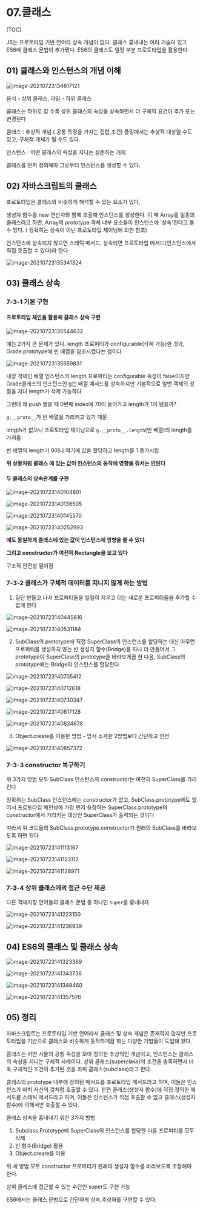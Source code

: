 # 07.클래스

[TOC]

JS는 프로토타입 기반 언어라 상속 개념이 없다. 클래스 흉내내는 여러 기술이 있고 ES6에 클래스 문법이 추가됐다. ES6의 클래스도 일정 부분 프로토타입을 활용한다



## 01) 클래스와 인스턴스의 개념 이해

![image-20210723134817121](07.클래스.assets/image-20210723134817121.png)

음식 - 상위 클래스, 과일 - 하위 클래스

클래스는 하위로 갈 수록 상위 클래스의 속성을 상속하면서 더 구체적 요건이 추가 또는 변경된다



클래스 : 추상적 개념 ( 공통 특징을 가지는 집합,조건) 플밍에서는 추상적 대상일 수도 있고, 구체적 개체가 될 수도 있다.

인스턴스 :  어떤 클래스의 속성을 지니는 실존하는 개체



클래스를 먼저 정의해야 그로부터 인스턴스를 생성할 수 있다.



## 02) 자바스크립트의 클래스

프로토타입은 클래스와 비슷하게 해석할 수 있는 요소가 있다.

생성자 함수를 new 연산자와 함께 호출해 인스턴스를 생성한다. 이 때 Array를 일종의 클래스라고 하면, Array의 prototype 객체 내부 요소들이 인스턴스에 '상속'된다고 볼 수 있다. ( 정확히는 상속이 아닌 프로토타입 체이닝에 의한 참조)

인스턴스에 상속되지 않으면 스태틱 메서드, 상속되면 프로토타입 메서드(인스턴스에서 직접 호출할 수 있다)라 한다

![image-20210723135341324](07.클래스.assets/image-20210723135341324.png)

## 03) 클래스 상속

### 7-3-1 기본 구현

#### 프로토타입 체인을 활용해 클래스 상속 구현

![image-20210723135544632](07.클래스.assets/image-20210723135544632.png)

얘는 2가지 큰  문제가 있다. length 프로퍼티가 configurable(삭제 가능)한 것과, Grade.prototype에 빈 배열을 참조시켰다는 점이다

![image-20210723135659831](07.클래스.assets/image-20210723135659831.png)

내장 객체인 배열 인스턴스의 length 프로퍼티는 configurable 속성이 false이지만 Grade클래스의 인스턴스인 g는 배열 메서드를 상속하지만 기본적으로 일반 객체의 성질을 지녀 length가 삭제 가능하다

그런데 왜 push 했을 때 0번째 index에 70이 들어가고 length가 1이 됐을까?

`g.__proto__`가 빈 배열을 가리키고 있기 때문

length가 없으니 프로토타입 체이닝으로 `g.__proto__.length`(빈 배열)의 length를 가져옴 

빈 배열의 length가 0이니 여기에 값을 할당하고 length를 1 증가시킴 



__위 상황처럼 클래스 에 있는 값이 인스턴스의 동작에 영향을 줘서는 안된다__



#### 두 클래스의 상속관계를 구현

![image-20210723140104801](07.클래스.assets/image-20210723140104801.png)

![image-20210723140136505](07.클래스.assets/image-20210723140136505.png)

![image-20210723140145570](07.클래스.assets/image-20210723140145570.png)

![image-20210723140252993](07.클래스.assets/image-20210723140252993.png)

__얘도 동일하게 클래스에 있는 값이 인스턴스에 영향을 줄 수 있다__

__그리고 constructor가 여전히 Rectangle을 보고 있다__

구조적 안전성 떨어짐



### 7-3-2 클래스가 구체적 데이터를 지니지 않게 하는 방법

1. 일단 만들고 나서 프로퍼티들을 일일이 지우고 더는 새로운 프로퍼티들을 추가할 수 없게 한다

![image-20210723140445816](07.클래스.assets/image-20210723140445816.png)

![image-20210723140531184](07.클래스.assets/image-20210723140531184.png)

2. SubClass의 prototype에 직접 SuperClass의 인스턴스를 할당하는 대신 아무런 프로퍼티를 생성하지 않는 빈 생성자 함수(Bridge)를 하나 더 만들어서 그 prototype이 SuperClass의 prototype을 바라보게끔 한 다음, SubClass의 prototype에는 Bridge의 인스턴스를 할당한다



![image-20210723140705412](07.클래스.assets/image-20210723140705412.png)

![image-20210723140712618](07.클래스.assets/image-20210723140712618.png)

![image-20210723140730347](07.클래스.assets/image-20210723140730347.png)

![image-20210723140817128](07.클래스.assets/image-20210723140817128.png)

![image-20210723140824878](07.클래스.assets/image-20210723140824878.png)

3. Object.create를 이용한 방법 - 앞서 소개한 2방법보다 간단하고 안전

![image-20210723140857372](07.클래스.assets/image-20210723140857372.png)



### 7-3-3 constructor 복구하기

위 3가지 방법 모두 SubClass 인스턴스의 constructor는 여전히 SuperClass를 가리킨다

정확히는 SubClass 인스턴스에는 constructor가 없고, SubClass.prototype에도 없어서 프로토타입 체인상에 가장 먼저 등장하는 SuperClass.prototype의 constructor에서 가리키는 대상인 SuperClass가 출력되는 것이다

따라서 위 코드들의 SubClass.prototype.constructor가 원래의 SubClass를 바라보도록 하면 된다

![image-20210723141113167](07.클래스.assets/image-20210723141113167.png)

![image-20210723141123112](07.클래스.assets/image-20210723141123112.png)

![image-20210723141128971](07.클래스.assets/image-20210723141128971.png)



### 7-3-4 상위 클래스에의 접근 수단 제공

다른 객체지향 언어들의 클래스 문법 중 하나인 `super`를 흉내내자

![image-20210723141223150](07.클래스.assets/image-20210723141223150.png)

![image-20210723141236939](07.클래스.assets/image-20210723141236939.png)



## 04) ES6의 클래스 및 클래스 상속

![image-20210723141323389](07.클래스.assets/image-20210723141323389.png)

![image-20210723141343736](07.클래스.assets/image-20210723141343736.png)

![image-20210723141349460](07.클래스.assets/image-20210723141349460.png)

![image-20210723141357576](07.클래스.assets/image-20210723141357576.png)



## 05) 정리

자바스크립트는 프로토타입 기반 언어라서 클래스 및 상속 개념은 존재하지 않지만 프로토타입을 기반으로 클래스와 비슷하게 동작하게끔 하는 다양한 기법들이 도입돼 왔다.

클래스는 어떤 사물의 공통 속성을 모아 정의한 추상적인 개념이고, 인스턴스는 클래스의 속성을 지니는 구체적 사례이다. 상위 클래스(superclass)의 조건을 충족하면서 더욱 구체적인 조건이 추가된 것을 하위 클래스(subclass)라고 한다.

클래스의 prototype 내부에 정의된 메서드를 프로토타입 메서드라고 하며, 이들은 인스턴스가 마치 자신의 것처럼 호출할 수 있다. 한편 클래스(생성자 함수)에 직접 정의한 메서드를 스태틱 메서드라고 하며, 이들은 인스턴스가 직접 호출할 수 없고 클래스(생성자 함수)에 의해서만 호출할 수 있다.

클래스 상속을 흉내내기 위한 3가지 방법

1. Subclass.Prototype에 SuperClass의 인스턴스를 할당한 다음 프로퍼티를 모두 삭제
2. 빈 함수(Bridge) 활용
3. Object.create를 이용

위 세 방법 모두 constructor 프로퍼티가 원래의 생성자 함수를 바라보도록 조정해야 한다.

상위 클래스에 접근할 수 있는 수단인 super도 구현 가능

ES6에서는 클래스 문법으로 간단하게 상속,추상화를 구현할 수 있다.